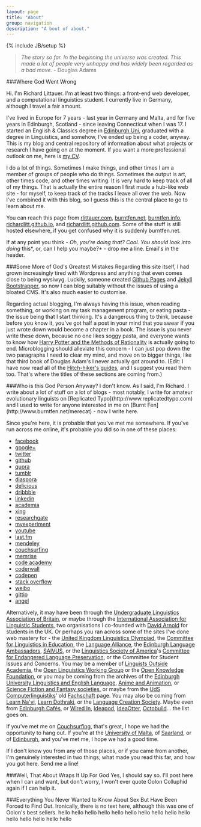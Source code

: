 ```yaml
---
layout: page
title: "About"
group: navigation
description: "A bout of about."
---
```

{% include JB/setup %}

> _The story so far. In the beginning the universe was created. This
> made a lot of people very unhappy and has widely been regarded as a
> bad move._ - Douglas Adams

###Where God Went Wrong

Hi. I'm Richard Littauer. I'm at least two things: a front-end web developer, 
and a computational linguistics student. I currently live in Germany, although
I travel a fair amount.

I've lived in Europe for 7 years - last year in Germany and Malta, and for five years in
Edinburgh, Scotland - since leaving Connecticut when I was 17. I started an
English & Classics degree in [Edinburgh Uni](http://www.ed.ac.uk/home), graduated with a
degree in Linguistics, and somehow, I've ended up being a coder, anyway. 
This is my blog and central repository of information about what projects 
or research I have going on at the moment. If you want a more professional 
outlook on me, here is [my CV](/files/Littauer_CV.pdf).

I do a lot of things. Sometimes I make things, and other times I am a
member of groups of people who do things. Sometimes the output is art,
other times code, and other times writing. It is very hard to keep 
track of all of my things. That is actually the
entire reason I first made a hub-like web site - for myself, to
keep track of the tracks I leave all over the web. Now I've combined it 
with this blog, so I guess this is the central place to go to learn about me. 

You can reach this page from [rlittauer.com](http://www.rlittauer.com), [burntfen.net](http://www.burntfen.net),
[burntfen.info](http://www.burntfen.info), [richardlitt.github.io](http://richardlitt.github.io), 
and [richardlitt.github.com](http://richardlitt.github.com). Some of the stuff is still hosted elsewhere, 
if you get confused why it is suddenly burntfen.net. 

If at any point you think - *Oh, you're doing that? Cool. You should look into
doing* this*, or, can I help you maybe?* - drop me a line. Email's in the header. 

###Some More of God's Greatest Mistakes 
Regarding this site itself, I had grown increasingly tired with
Wordpress and anything that even comes close to being wysiwyg. 
Luckily, someone created [Github Pages](http://pages.github.com/) and [Jekyll
Bootstrapper](http://jekyllbootstrap.com/), so now I can blog suitably
without the issues of using a bloated CMS. It's also much easier to customise.

Regarding actual blogging, I'm always having this issue, when reading something, or working on my task
management program, or eating pasta - the issue being that I start
thinking. It's a dangerous thing to think, because before you know it,
you've got half a post in your mind that you swear if you just
wrote down would become a chapter in a book. The issue is you never
write these down, because no one likes soggy pasta, and everyone wants
to know how [Harry Potter and the Methods of
Rationality](http://hpmor.com/) is actually going to end. Microblogging
should alleviate this concern - I can just pop down the two paragraphs I
need to clear my mind, and move on to bigger things, like that third
book of Douglas Adam's I never actually got around to. (Edit: I have now
read all of the [Hitch-hiker's guides](http://en.wikipedia.org/wiki/Douglas_Adams), 
and I suggest you read them too. That's where the titles of these sections are coming
from.)

<div id="networks"></div>
###Who is this God Person Anyway?
I don't know. As I said, I'm Richard. I write about a lot of stuff on a lot of
blogs - most notably, I write for amateur evolutionary linguists on [Replicated
Typo](http://www.replicatedtypo.com) and I used to write for anyone interested in me on [Burnt
Fen](http://www.burntfen.net/merecat) - now I write here. 

Since you're here, it is probable that you've met me somewhere. If
you've run across me online, it's probable you did so in one of these
places:  

* [facebook](http://www.facebook.com/richard.littauer)  
* [google+](http://gplus.to/richlitt)  
* [twitter](http://twitter.com/#!/richlitt)  
* [github](https://github.com/RichardLitt)
* [quora](http://www.quora.com/Richard-Littauer)  
* [tumblr](http://richfenne.tumblr.com)  
* [diaspora](https://joindiaspora.com/u/richardlitt)  
* [delicious](http://delicious.com/richlitt/)  
* [dribbble](http://dribbble.com/richlitt)  
* [linkedin](http://uk.linkedin.com/pub/richard-littauer/29/576/197)  
* [academia](http://edinburgh.academia.edu/RichardLittauer)  
* [xing](https://www.xing.com/profile/Richard_Littauer)  
* [researchgate](http://www.researchgate.net/profile/Richard_Littauer/)  
* [myexperiment](http://www.myexperiment.org/users/16690.html)  
* [youtube](http://www.youtube.com/user/Rich0Fenn)  
* [last.fm](http://www.last.fm/user/RichardFenn)  
* [mendeley](http://www.mendeley.com/profiles/richard-littauer/)  
* [couchsurfing](http://www.couchsurfing.org/people/richardlitt)  
* [memrise](http://www.memrise.com/user/RichLitt)  
* [code academy](http://www.codecademy.com/users/richlitt)  
* [coderwall](https://coderwall.com/richardlitt)  
* [codepen](http://codepen.io/RichardLitt)  
* [stack overflow](http://stackoverflow.com/users/1166929/richlitt)  
* [weibo](http://www.weibo.com/2640928093/profile?)  
* [gittip](https://www.gittip.com/richlitt/)  
* [angel](https://angel.co/richlitt)  

Alternatively, it may have been through the [Undergraduate Linguistics
Association of Britain](http://www.lingstudents.co.uk/), or maybe
through the [International Association for Linguistic
Students](http://www.lingstudents.org), two organisations I co-founded
with [David Arnold](https://www.linkedin.com/in/dmarnold) for students
in the UK. Or perhaps you ran across some of the sites I've done web
mastery for - the [United Kingdom Linguistics Olympiad](uklo.org), the
[Committee for Linguistics in Education](http://www.clie.org.uk), the
[Language Alliance](http://www.language-alliance.org.uk), the [Edinburgh
Language Ambassadors](http://ela.eusa.ed.ac.uk),
[SAIVUS](http://www.saivus.org), or the [Linguistics Society of
America](https://lsadc.org/)'s [Committee for Endangered Language
Preservation](http://lsacelp.org/), or the Committee for Student Issues
and Concerns. You may be a member of [Linguists Outside
Academia](http://groups.google.com/group/ling-outside), the [Open
Linguistics Working Group](http://groups.google.com/group/ling-outside)
or the [Open Knowledge Foundation](http://okfn.org/), or you may be
coming from the archives of the [Edinburgh University Linguistics and
English Language](http://langsoc.eusa.ed.ac.uk), [Anime and
Animation](http://aasoc.wordpress.com/), or [Science Fiction and Fantasy
societies](http://sesoc.eusa.ed.ac.uk/), or maybe from the [UdS
Computerlinguistiks](coli.uni-saarland.de)' old
[Fachschaft](http://www.coli.uni-saarland.de/fs-coli/Main/HomePage)
page. You may also be coming from [Learn
Na'vi](http://www.learnnavi.org), [Learn
Dothraki](http://www.dothraki.org), or the [Language Creation
Society](http://www.conlang.org). Maybe even from [Edinburgh
Cafés](http://edinburghcafes.com/), or [Wired In](http://wyrdin.com),
[Ideapod](http://www.ideapod.com), [IdeaOtter](http://www.ideaotter.com),
[Octobuild](http://www.octobuild.com)... the list goes on.

If you've met me on
[Couchsurfing](http://www.couchsurfing.org/people/richardlitt), that's
great, I hope we had the opportunity to hang out. If you're at the
[University of Malta](http://www.um.edu.mt/), of
[Saarland](http://www.uni-saarland.de/en/), or of
[Edinburgh](http://www.ed.ac.uk/home), and you've met me, I hope we had
a good time.

If I don't know you from any of those places, or if you came from
another, I'm genuinely interested in two things; what made you read this
far, and how you got here. Send me a line!

###Well, That About Wraps It Up For God
Yes, I should say so. I'll post here when I can and want, but don't worry, I
won't ever quote Oolon Colluphid again if I can help it.

###Everything You Never Wanted to Know About Sex But Have Been Forced to Find Out.
Ironically, there is no text here, although this was one of Oolon's
best sellers. 
hello
hello
hello
hello
hello
hello
hello
hello
hello 
hello 
hello 
hello 
hello 
hello 
hello 
